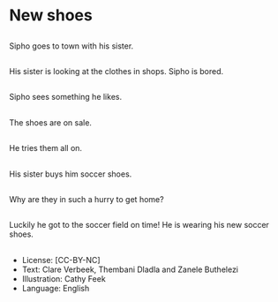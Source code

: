 # New shoes

##
Sipho goes to town with
his sister.

##
His sister is looking at
the clothes in shops.
Sipho is bored.

##
Sipho sees something
he likes.

##
The shoes are on sale.

##
He tries them all on.

##
His sister buys him
soccer shoes.

##
Why are they in such a
hurry to get home?

##
Luckily he got to the
soccer field on time! He
is wearing his new
soccer shoes.

##
* License: [CC-BY-NC]
* Text: Clare Verbeek, Thembani Dladla and Zanele Buthelezi
* Illustration: Cathy Feek
* Language: English
